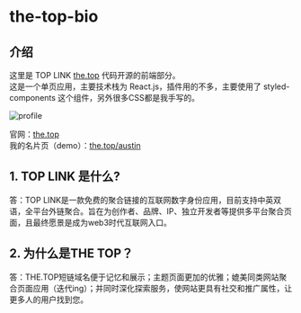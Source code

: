 # the-top-bio

## 介绍

这里是 TOP LINK [the.top](the.top) 代码开源的前端部分。  
这是一个单页应用，主要技术栈为 React.js，插件用的不多，主要使用了 styled-components 这个组件，另外很多CSS都是我手写的。

![profile](https://lookcos.cn/usr/uploads/2023/01/219428527.png)

官网：[the.top](https://the.top)  
我的名片页（demo）：[the.top/austin](https://the.top/austin)

## 1. TOP LINK 是什么?  

答：TOP LINK是一款免费的聚合链接的互联网数字身份应用，目前支持中英双语，全平台外链聚合。旨在为创作者、品牌、IP、独立开发者等提供多平台聚合页面，且最终愿景是成为web3时代互联网入口。

## 2. 为什么是THE TOP？  

答：THE.TOP短链域名便于记忆和展示；主题页面更加的优雅；媲美同类网站聚合页面应用（迭代ing）；并同时深化探索服务，使网站更具有社交和推广属性，让更多人的用户找到您。

